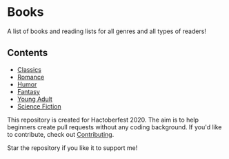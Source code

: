 # BooksA list of books and reading lists for all genres and all types of readers! ## Contents  - [Classics](classics.md)   - [Romance](romance.md)  - [Humor](humor.md)  - [Fantasy](fantasy.md)  - [Young Adult](young-adult.md)  - [Science Fiction](science-fiction.md)This repository is created for Hactoberfest 2020. The aim is to help beginners create pull requests without any coding background. If you'd like to contribute, check out [Contributing](Contributing.md).Star the repository if you like it to support me!